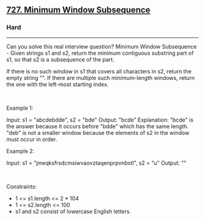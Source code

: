 <h2><a href="https://leetcode.com/problems/minimum-window-subsequence/">727. Minimum Window Subsequence</a></h2><h3>Hard</h3><hr>Can you solve this real interview question? Minimum Window Subsequence - Given strings s1 and s2, return the minimum contiguous substring part of s1, so that s2 is a subsequence of the part.

If there is no such window in s1 that covers all characters in s2, return the empty string "". If there are multiple such minimum-length windows, return the one with the left-most starting index.

 

Example 1:


Input: s1 = "abcdebdde", s2 = "bde"
Output: "bcde"
Explanation: 
"bcde" is the answer because it occurs before "bdde" which has the same length.
"deb" is not a smaller window because the elements of s2 in the window must occur in order.


Example 2:


Input: s1 = "jmeqksfrsdcmsiwvaovztaqenprpvnbstl", s2 = "u"
Output: ""


 

Constraints:

 * 1 <= s1.length <= 2 * 104
 * 1 <= s2.length <= 100
 * s1 and s2 consist of lowercase English letters.